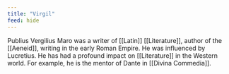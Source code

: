 ```yaml
---
title: "Virgil"
feed: hide
---
```


Publius Vergilius Maro was a writer of [[Latin]] [[Literature]], author of the [[Aeneid]], writing in the early Roman Empire. He was influenced by Lucretius. He has had a profound impact on [[Literature]] in the Western world. For example, he is the mentor of Dante in [[Divina Commedia]]. 